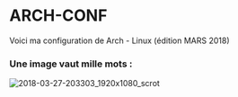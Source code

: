 # ARCH-CONF

Voici ma configuration de Arch - Linux (édition MARS 2018)

### Une image vaut mille mots :

![2018-03-27-203303_1920x1080_scrot](https://user-images.githubusercontent.com/25652765/38002369-e574155c-31ff-11e8-8dbe-4f6270650a9e.png)
